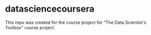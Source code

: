 datasciencecoursera
===================

This repo was created for the course project for "The Data Scientist's Toolbox" course project.

